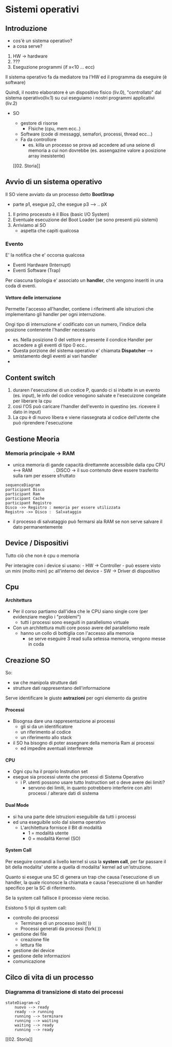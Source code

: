 # Sistemi operativi

## Introduzione
- cos'è un sistema operativo? 
- a cosa serve?

1) HW -> hardware
2) ???
3)  Eseguzione programmi (if x<10 ... ecc)

Il sistema operativo fa da mediatore tra l'HW ed il programma da eseguire (è software)

Quindi, il nostro elaboratore è un dispositivo fisico (liv.0), "controllato" dal sistema operativo(liv.1) su cui eseguiamo i nostri programmi applicativi (liv.2) 

- SO 
	- gestore di risorse
	   - FIsiche (cpu, mem ecc..)
   	- Software (code di messaggi, semafori, processi, thread ecc...)
	- Fa da controllore
		- es. killa un processo se prova ad accedere ad una seione di memoria a cui non dovrebbe (es. assengazine valore a posizione array inesistente)
	
	[[02. Storia]]

## Avvio di un sistema operativo
 Il SO viene avviato da un processo detto **BootStrap**
 
 - parte p1, esegue p2, che esegue p3 --> .. pX

1. Il primo processto è il Bios (basic I/O System)
1. Eventuale esecuzione del Boot Loader (se sono presenti più sistemi)
1. Arriviamo al SO
	- aspetta che capiti qualcosa
	
### Evento
E' la notifica che e' occorsa qualcosa
- Eventi Hardware (Interrupt)
- Eventi Software (Trap)

Per ciascuna tipologia e' associato un **handler**, che vengono inseriti in una coda di eventi.

#### Vettore delle interruzione
Permette l'accesso all'handler, contiene i riferimenti alle istruzioni che implementano gli handler per ogni interruzione.

Ongi tipo di interruzione e' codificato con un numero, l'indice della posizione contenente l'handler necessario
-  es. Nella posizione 0 del vettore è presente il condice Handler per accedere  a gli eventi di tipo 0 ecc..
- Questa porzione del sistema operativo e' chiamata **Dispatcher**  --> smistamento degli eventi ai vari handler
- 
## Content switch
1. duraren l'esecuzione di un codice P, quando ci si inbatte in un evento (es. input), le info del codice venogono salvate e l'esecuizone congelate per liberare la cpu
1. così l'OS può caricare l'handler dell'evento in questino (es. ricevere il dato in input)
3. La cpu è di nuovo libera e viene riassegnata al codice dell'utente che può riprendere l'esecuzione

## Gestione Meoria
### Memoria principale -> RAM
- unica memoria di gande capacità direttamnte accessibile dalla cpu
CPU <--> RAM  $\ \ \ \ \ \ \ \ \ \ \ \ \ \ \ \  .$ DISCO -> il suo contenuto deve essere trasferito sulla ram per essere sfruttato 


```mermaid
sequenceDiagram 
participant Disco 
participant Ram
participant Cache 
participant Registro
Disco ->> Registro : memoria per essere utilizzata
Registro ->> Disco :  Salvataggio

```
- il processo di salvataggio può fermarsi ala RAM se non serve salvare il dato permanentemente

## Device / Dispositivi
Tutto ciò che non è cpu o memoria

Per interagire con i device si usano:
	- HW -> Controller
		- può essere visto un mini (molto mini) pc all'interno del device 
	- SW -> Driver di dispositivo 
	
## Cpu
#### Architettura
-  Per il corso partiamo dall'idea che le CPU siano single core (per evidenziare meglio i "problemi")
	- tutti i processi sono eseguiti in parallelismo virtuale  
-  Con un architettura multi core posso avere del parallelismo reale
	- hanno un collo di bottiglia con l'accesso alla memoria
		- se serve eseguire 3 read sulla setessa memoria, vengono messe in coda


## Creazione SO
 So:
 - sw che manipola strutture dati
 - strutture dati rappresentano dell'informazione

Serve identificare le giuste **astrazioni** per ogni elemento da gestire

#### Processi
- Bisognsa dare una rappresentazione ai processi
	- gli si da un identificatore
	-  un riferimento al codice
	-  un riferimento allo stack
- il SO ha bisogno di poter assegnare della memoria Ram ai processi
	- ed impedire aventuali interferenze
#### CPU
- Ogni cpu ha il proprio Instrution set
- esegue sia processi utente che processi di Sistema Operativo
	- i P. utenti possono usare tutto Instruction set o deve avere dei limiti? 
		- servono dei limiti, in quanto potrebbero interferire con altri processi / alterare dati di sistema
#### Dual Mode
- si ha una parte dele istruzioni eseguibile da tutti i processi
- ed una eseguibile solo dal sisema operativo  
	- L'architettura fornisce il Bit di modalità
		- 1 = modalità utente
		- 0 = modalità Kernel (SO)

#### System Call

Per eseguire comandi a livello kernel si usa la **system call**, per far passare il bit della modalita' utente a quella di modalita' kernel ad un'istruzione.

Quanto si esegue una SC di genera un trap che causa l'esecuzione di un handler, la quale riconosce la chiamata e causa l'esecuzione di un handler specifico per la SC di riferimento.

Se la system call fallisce il processo viene reciso.

Esistono 5 tipi di system call:
- controllo dei processi
	- Terminare di un processo (exit( ))
	- Processi generati da processi (fork( ))
- gestione dei file
	- creazione file
	- lettura file 
- gestione dei device
- gestione delle informazioni
- comunicazione


## Cilco di vita di un processo
### Diagramma di transizione di stato dei processi
```mermaid 
stateDiagram-v2
	nuovo --> ready
	ready --> running
	running --> terminare
	running --> waiting
	waiting --> ready
	running --> ready

```

[[02. Storia]]